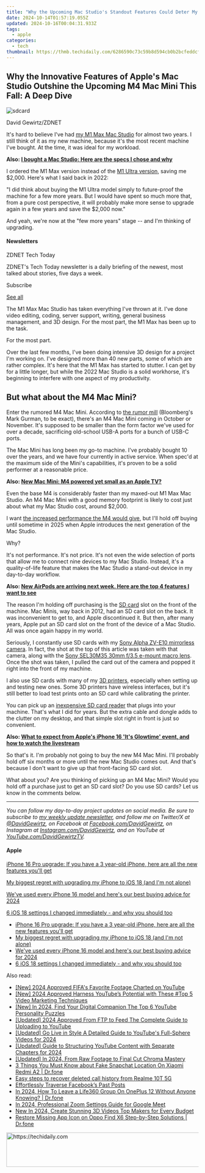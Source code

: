 ```yaml
---
title: "Why the Upcoming Mac Studio's Standout Features Could Deter My Purchase of a New M4 Mac Mini This Autumn: Insights From ZDNet"
date: 2024-10-14T01:57:19.055Z
updated: 2024-10-16T00:04:31.933Z
tags:
  - apple
categories:
  - tech
thumbnail: https://thmb.techidaily.com/6286590c73c59b8d594cb0b2bcfeddcf75c266e1c9f05737fe2466998b55fc4d.jpg
---
```


## Why the Innovative Features of Apple's Mac Studio Outshine the Upcoming M4 Mac Mini This Fall: A Deep Dive

![sdcard](https://www.zdnet.com/a/img/resize/b870e3756451486efe6a9e811bb5ff751134db36/2024/09/04/439a992d-c560-4d5c-b628-e8f31b44ba3b/sdcard.jpg?auto=webp&width=1280)

David Gewirtz/ZDNET

It's hard to believe I've had [my M1 Max Mac Studio](https://www.zdnet.com/article/i-bought-a-mac-studio-here-are-the-specs-i-chose-and-why/) for almost two years. I still think of it as my new machine, because it's the most recent machine I've bought. At the time, it was ideal for my workload.

**Also: [I bought a Mac Studio: Here are the specs I chose and why](https://www.zdnet.com/article/i-bought-a-mac-studio-here-are-the-specs-i-chose-and-why/)**

I ordered the M1 Max version instead of the [M1 Ultra version](https://www.zdnet.com/article/apple-mac-studio-review/), saving me $2,000\. Here's what I said back in 2022: 

"I did think about buying the M1 Ultra model simply to future-proof the machine for a few more years. But I would have spent so much more that, from a pure cost perspective, it will probably make more sense to upgrade again in a few years and save the $2,000 now."

And yeah, we're now at the "few more years" stage -- and I'm thinking of upgrading. 

#### Newsletters

ZDNET Tech Today

ZDNET's Tech Today newsletter is a daily briefing of the newest, most talked about stories, five days a week.

 Subscribe

[See all](https://www.zdnet.com/newsletters/)

The M1 Max Mac Studio has taken everything I've thrown at it. I've done video editing, coding, server support, writing, general business management, and 3D design. For the most part, the M1 Max has been up to the task. 

For the most part. 

Over the last few months, I've been doing intensive 3D design for a project I'm working on. I've designed more than 40 new parts, some of which are rather complex. It's here that the M1 Max has started to stutter. I can get by for a little longer, but while the 2022 Mac Studio is a solid workhorse, it's beginning to interfere with one aspect of my productivity. 

##  But what about the M4 Mac Mini?

Enter the rumored M4 Mac Mini. According to [the rumor mill](https://www.zdnet.com/article/new-mac-mini-m4-powered-yet-small-as-an-apple-tv/) (Bloomberg's Mark Gurman, to be exact), there's an M4 Mac Mini coming in October or November. It's supposed to be smaller than the form factor we've used for over a decade, sacrificing old-school USB-A ports for a bunch of USB-C ports. 

The Mac Mini has long been my go-to machine. I've probably bought 10 over the years, and we have four currently in active service. When spec'd at the maximum side of the Mini's capabilities, it's proven to be a solid performer at a reasonable price. 

**Also: [New Mac Mini: M4 powered yet small as an Apple TV?](https://www.zdnet.com/article/new-mac-mini-m4-powered-yet-small-as-an-apple-tv/)**

Even the base M4 is considerably faster than my maxed-out M1 Max Mac Studio. An M4 Mac Mini with a good memory footprint is likely to cost just about what my Mac Studio cost, around $2,000\. 

I want [the increased performance the M4 would give](https://www.zdnet.com/article/inside-ipad-pros-new-outrageously-powerful-m4-chip-designed-for-ai-workloads/), but I'll hold off buying until sometime in 2025 when Apple introduces the next generation of the Mac Studio. 

Why? 

It's not performance. It's not price. It's not even the wide selection of ports that allow me to connect nine devices to my Mac Studio. Instead, it's a quality-of-life feature that makes the Mac Studio a stand-out device in my day-to-day workflow. 

**Also: [New AirPods are arriving next week. Here are the top 4 features I want to see](https://www.zdnet.com/article/new-airpods-are-arriving-next-week-here-are-the-top-4-features-i-want-to-see/)**

The reason I'm holding off purchasing is the [SD card](https://www.zdnet.com/article/best-microsd-card/) slot on the front of the machine. Mac Minis, way back in 2012, had an SD card slot on the back. It was inconvenient to get to, and Apple discontinued it. But then, after many years, Apple put an SD card slot on the front of the device of a Mac Studio. All was once again happy in my world.

Seriously, I constantly use SD cards with my [Sony Alpha ZV-E10 mirrorless camera](https://buy.geni.us/Proxy.ashx?TSID=368250&GR%5FURL=https%3A%2F%2Fwww.amazon.com%2FSony-ZV-E10-Mirrorless-16-50mm-Shoulder%2Fdp%2FB0BLJRHSH7%3Ftag%3Dzd-buy-button-20%26ascsubtag%3D%5F%5FCOM%5FCLICK%5FID%5F%5F%7C4919d8c9-d5e1-4cd3-a961-adddff6fc374%7Cdtp&dtb=1). In fact, the shot at the top of this article was taken with that camera, along with the [Sony SEL30M35 30mm f/3.5 e-mount macro lens](https://buy.geni.us/Proxy.ashx?TSID=368250&GR%5FURL=https%3A%2F%2Fwww.amazon.com%2FSony-SEL30M35-mount-Macro-Fixed%2Fdp%2FB0054I54JU%3Ftag%3Dzd-buy-button-20%26ascsubtag%3D%5F%5FCOM%5FCLICK%5FID%5F%5F%7C4919d8c9-d5e1-4cd3-a961-adddff6fc374%7Cdtp&dtb=1). Once the shot was taken, I pulled the card out of the camera and popped it right into the front of my machine. 

I also use SD cards with many of my [3D printers](https://www.zdnet.com/article/best-cheap-3d-printer/), especially when setting up and testing new ones. Some 3D printers have wireless interfaces, but it's still better to load test prints onto an SD card while calibrating the printer. 

You can pick up an [inexpensive SD card reader](https://buy.geni.us/Proxy.ashx?TSID=368250&GR%5FURL=http%3A%2F%2Fwww.amazon.com%2FMemory-Reader-BENFEI-USB-C-Adapter%2Fdp%2FB08P517NW5%3Ftag%3Dzd-buy-button-20%26ascsubtag%3D%5F%5FCOM%5FCLICK%5FID%5F%5F%7C4919d8c9-d5e1-4cd3-a961-adddff6fc374%7Cdtp&dtb=1) that plugs into your machine. That's what I did for years. But the extra cable and dongle adds to the clutter on my desktop, and that simple slot right in front is just so convenient. 

**Also: [What to expect from Apple's iPhone 16 'It's Glowtime' event, and how to watch the livestream](https://www.zdnet.com/article/what-to-expect-from-apples-iphone-16-its-glowtime-event-and-how-to-watch-the-livestream/)**

So that's it. I'm probably not going to buy the new M4 Mac Mini. I'll probably hold off six months or more until the new Mac Studio comes out. And that's because I don't want to give up that front-facing SD card slot. 

What about you? Are you thinking of picking up an M4 Mac Mini? Would you hold off a purchase just to get an SD card slot? Do you use SD cards? Let us know in the comments below. 

---

_You can follow my day-to-day project updates on social media. Be sure to subscribe to [my weekly update newsletter](https://advancedgeekery.substack.com/), and follow me on Twitter/X at [@DavidGewirtz](https://twitter.com/davidgewirtz), on Facebook at [Facebook.com/DavidGewirtz](https://www.facebook.com/davidgewirtz), on Instagram at [Instagram.com/DavidGewirtz](https://www.instagram.com/DavidGewirtz/), and on YouTube at [YouTube.com/DavidGewirtzTV](https://www.youtube.com/user/DavidGewirtzTV)._

#### Apple

[iPhone 16 Pro upgrade: If you have a 3 year-old iPhone, here are all the new features you'll get](https://www.zdnet.com/article/iphone-16-pro-and-pro-max-hands-on/ "iPhone 16 Pro upgrade: If you have a 3 year-old iPhone, here are all the new features you'll get")

[My biggest regret with upgrading my iPhone to iOS 18 (and I'm not alone)](https://www.zdnet.com/article/my-biggest-regret-with-upgrading-my-iphone-to-ios-18-and-im-not-alone/ "My biggest regret with upgrading my iPhone to iOS 18 (and I'm not alone)")

[We've used every iPhone 16 model and here's our best buying advice for 2024](https://www.zdnet.com/article/iphone-16-pro-max-buying-advice-2024/ "We've used every iPhone 16 model and here's our best buying advice for 2024")

[6 iOS 18 settings I changed immediately - and why you should too](https://www.zdnet.com/article/6-ios-18-settings-i-changed-immediately-and-why-you-should-too/ "6 iOS 18 settings I changed immediately - and why you should too")

* [iPhone 16 Pro upgrade: If you have a 3 year-old iPhone, here are all the new features you'll get](https://www.zdnet.com/article/iphone-16-pro-and-pro-max-hands-on/ "iPhone 16 Pro upgrade: If you have a 3 year-old iPhone, here are all the new features you'll get")
* [My biggest regret with upgrading my iPhone to iOS 18 (and I'm not alone)](https://www.zdnet.com/article/my-biggest-regret-with-upgrading-my-iphone-to-ios-18-and-im-not-alone/ "My biggest regret with upgrading my iPhone to iOS 18 (and I'm not alone)")
* [We've used every iPhone 16 model and here's our best buying advice for 2024](https://www.zdnet.com/article/iphone-16-pro-max-buying-advice-2024/ "We've used every iPhone 16 model and here's our best buying advice for 2024")
* [6 iOS 18 settings I changed immediately - and why you should too](https://www.zdnet.com/article/6-ios-18-settings-i-changed-immediately-and-why-you-should-too/ "6 iOS 18 settings I changed immediately - and why you should too")

<ins class="adsbygoogle"
     style="display:block"
     data-ad-format="autorelaxed"
     data-ad-client="ca-pub-7571918770474297"
     data-ad-slot="1223367746"></ins>

<ins class="adsbygoogle"
     style="display:block"
     data-ad-client="ca-pub-7571918770474297"
     data-ad-slot="8358498916"
     data-ad-format="auto"
     data-full-width-responsive="true"></ins>

<span class="atpl-alsoreadstyle">Also read:</span>
<div><ul>
<li><a href="https://youtube-webster.techidaily.com/024-approved-fifas-favorite-footage-charted-on-youtube/"><u>[New] 2024 Approved FIFA's Favorite Footage Charted on YouTube</u></a></li>
<li><a href="https://eaxpv-info.techidaily.com/new-2024-approved-harness-youtubes-potential-with-these-top-5-video-marketing-techniques/"><u>[New] 2024 Approved Harness YouTube’s Potential with These #Top 5 Video Marketing Techniques</u></a></li>
<li><a href="https://eaxpv-info.techidaily.com/new-in-2024-find-your-digital-companion-the-top-6-youtube-personality-puzzles/"><u>[New] In 2024, Find Your Digital Companion The Top 6 YouTube Personality Puzzles</u></a></li>
<li><a href="https://eaxpv-info.techidaily.com/updated-2024-approved-from-ftp-to-feed-the-complete-guide-to-uploading-to-youtube/"><u>[Updated] 2024 Approved From FTP to Feed The Complete Guide to Uploading to YouTube</u></a></li>
<li><a href="https://eaxpv-info.techidaily.com/updated-go-live-in-style-a-detailed-guide-to-youtubes-full-sphere-videos-for-2024/"><u>[Updated] Go Live in Style A Detailed Guide to YouTube's Full-Sphere Videos for 2024</u></a></li>
<li><a href="https://eaxpv-info.techidaily.com/updated-guide-to-structuring-youtube-content-with-separate-chapters-for-2024/"><u>[Updated] Guide to Structuring YouTube Content with Separate Chapters for 2024</u></a></li>
<li><a href="https://eaxpv-info.techidaily.com/updated-in-2024-from-raw-footage-to-final-cut-chroma-mastery/"><u>[Updated] In 2024, From Raw Footage to Final Cut Chroma Mastery</u></a></li>
<li><a href="https://location-social.techidaily.com/3-things-you-must-know-about-fake-snapchat-location-on-xiaomi-redmi-a2-drfone-by-drfone-virtual-android/"><u>3 Things You Must Know about Fake Snapchat Location On Xiaomi Redmi A2 | Dr.fone</u></a></li>
<li><a href="https://phone-solutions.techidaily.com/easy-steps-to-recover-deleted-call-history-from-realme-10t-5g-by-fonelab-android-recover-call-logs/"><u>Easy steps to recover deleted call history from Realme 10T 5G</u></a></li>
<li><a href="https://facebook-video-recording.techidaily.com/effortlessly-traverse-facebooks-past-posts/"><u>Effortlessly Traverse Facebook’s Past Posts</u></a></li>
<li><a href="https://location-social.techidaily.com/in-2024-how-to-leave-a-life360-group-on-oneplus-12-without-anyone-knowing-drfone-by-drfone-virtual-android/"><u>In 2024, How To Leave a Life360 Group On OnePlus 12 Without Anyone Knowing? | Dr.fone</u></a></li>
<li><a href="https://extra-skills.techidaily.com/in-2024-professional-zoom-settings-guide-for-google-meet/"><u>In 2024, Professional Zoom Settings Guide for Google Meet</u></a></li>
<li><a href="https://ai-video-tools.techidaily.com/new-in-2024-create-stunning-3d-videos-top-makers-for-every-budget/"><u>New In 2024, Create Stunning 3D Videos Top Makers for Every Budget</u></a></li>
<li><a href="https://howto.techidaily.com/restore-missing-app-icon-on-oppo-find-x6-step-by-step-solutions-drfone-by-drfone-fix-android-problems-fix-android-problems/"><u>Restore Missing App Icon on Oppo Find X6 Step-by-Step Solutions | Dr.fone</u></a></li>
</ul></div>

<!-- affiliate ads begin -->
<a href="https://zebaoaffiliateprogram.pxf.io/c/5597632/2137973/21526" target="_top" id="2137973">
  <img src="//a.impactradius-go.com/display-ad/21526-2137973" border="0" alt="https://techidaily.com" width="728" height="90"/>
</a>
<img height="0" width="0" src="https://zebaoaffiliateprogram.pxf.io/i/5597632/2137973/21526" style="position:absolute;visibility:hidden;" border="0" />
<!-- affiliate ads end -->

